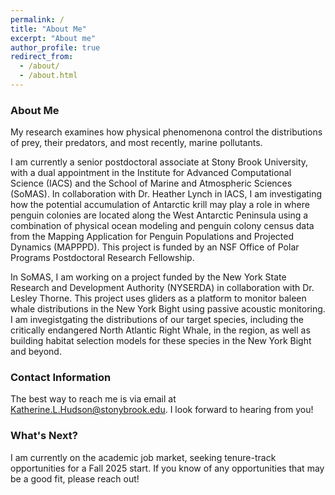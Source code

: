 ```yaml
---
permalink: /
title: "About Me"
excerpt: "About me"
author_profile: true
redirect_from: 
  - /about/
  - /about.html
---
```


### About Me
My research examines how physical phenomenona control the distributions of prey, their predators, and most recently, marine pollutants. 

I am currently a senior postdoctoral associate at Stony Brook University, with a dual appointment in the Institute for Advanced Computational Science (IACS) and the School of Marine and Atmospheric Sciences (SoMAS). In collaboration with Dr. Heather Lynch in IACS, I am investigating how the potential accumulation of Antarctic krill may play a role in where penguin colonies are located along the West Antarctic Peninsula using a combination of physical ocean modeling and penguin colony census data from the Mapping Application for Penguin Populations and Projected Dynamics (MAPPPD). This project is funded by an NSF Office of Polar Programs Postdoctoral Research Fellowship. 

In SoMAS, I am working on a project funded by the New York State Research and Development Authority (NYSERDA) in collaboration with Dr. Lesley Thorne. This project uses gliders as a platform to monitor baleen whale distributions in the New York Bight using passive acoustic monitoring. I am invegistgating the distributions of our target species, including the critically endangered North Atlantic Right Whale, in the region, as well as building habitat selection models for these species in the New York Bight and beyond.  

### Contact Information
The best way to reach me is via email at Katherine.L.Hudson@stonybrook.edu. I look forward to hearing from you!

### What's Next?
I am currently on the academic job market, seeking tenure-track opportunities for a Fall 2025 start. If you know of any opportunities that may be a good fit, please reach out! 
